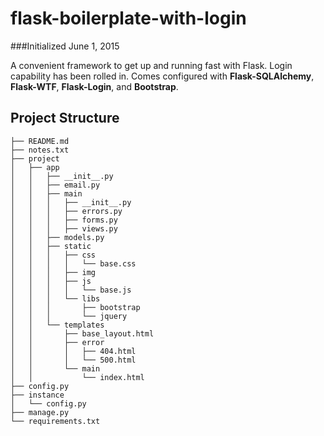 # flask-boilerplate-with-login
###Initialized June 1, 2015

A convenient framework to get up and running fast with Flask. Login capability has been rolled in. Comes configured with **Flask-SQLAlchemy**, **Flask-WTF**, **Flask-Login**, and **Bootstrap**.


Project Structure
--------

  ```
  ├── README.md
  ├── notes.txt
  ├── project
  │   ├── app
  │   │   ├── __init__.py
  │   │   ├── email.py
  │   │   ├── main
  │   │   │   ├── __init__.py
  │   │   │   ├── errors.py
  │   │   │   ├── forms.py
  │   │   │   ├── views.py
  │   │   ├── models.py
  │   │   ├── static
  │   │   │   ├── css
  │   │   │   │   └── base.css
  │   │   │   ├── img
  │   │   │   ├── js
  │   │   │   │   └── base.js
  │   │   │   └── libs
  │   │   │       ├── bootstrap
  │   │   │       └── jquery
  │   │   └── templates
  │   │       ├── base_layout.html
  │   │       ├── error
  │   │       │   ├── 404.html
  │   │       │   └── 500.html
  │   │       └── main
  │   │           └── index.html
  ├── config.py
  ├── instance
  │   └── config.py
  ├── manage.py
  └── requirements.txt
  ```
